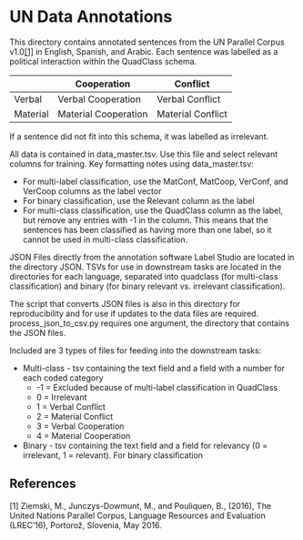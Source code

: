 # UN Data Annotations

This directory contains annotated sentences from the UN Parallel Corpus v1.0[[1]](#1) in English, Spanish, and Arabic. Each sentence was labelled as a political interaction within the QuadClass schema.

| | Cooperation | Conflict |
| --- | --- | --- |
| Verbal | Verbal Cooperation | Verbal Conflict |
| Material | Material Cooperation | Material Conflict

If a sentence did not fit into this schema, it was labelled as irrelevant.

All data is contained in data_master.tsv. Use this file and select relevant columns for training. Key formatting notes using data_master.tsv:
* For multi-label classification, use the MatConf, MatCoop, VerConf, and VerCoop columns as the label vector
* For binary classification, use the Relevant column as the label
* For multi-class classification, use the QuadClass column as the label, but remove any entries with -1 in the column. This means that the sentences has been classified as having more than one label, so it cannot be used in multi-class classification.

JSON Files directly from the annotation software Label Studio are located in the directory JSON. TSVs for use in downstream tasks are located in the directories for each language, separated into quadclass (for multi-class classification) and binary (for binary relevant vs. irrelevant classification).

The script that converts JSON files is also in this directory for reproducibility and for use if updates to the data files are required. process_json_to_csv.py requires one argument, the directory that contains the JSON files.

Included are 3 types of files for feeding into the downstream tasks:
* Multi-class - tsv containing the text field and a field with a number for each coded category
    * -1 = Excluded because of multi-label classification in QuadClass
    * 0 = Irrelevant
    * 1 = Verbal Conflict
    * 2 = Material Conflict
    * 3 = Verbal Cooperation
    * 4 = Material Cooperation
* Binary - tsv containing the text field and a field for relevancy (0 = irrelevant, 1 = relevant). For binary classification

## References
<a id="1">[1]</a> 
Ziemski, M., Junczys-Dowmunt, M., and Pouliquen, B., (2016), The United Nations Parallel Corpus, Language Resources and Evaluation (LREC’16), Portorož, Slovenia, May 2016.
